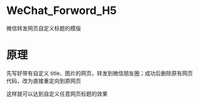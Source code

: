 # WeChat_Forword_H5
微信转发网页自定义标题的模版

# 原理
先写好带有自定义 title、图片的网页，转发到微信朋友圈；成功后删除原有网页代码，改为直接重定向到原网页

这样就可以达到自定义任意网页标题的效果
